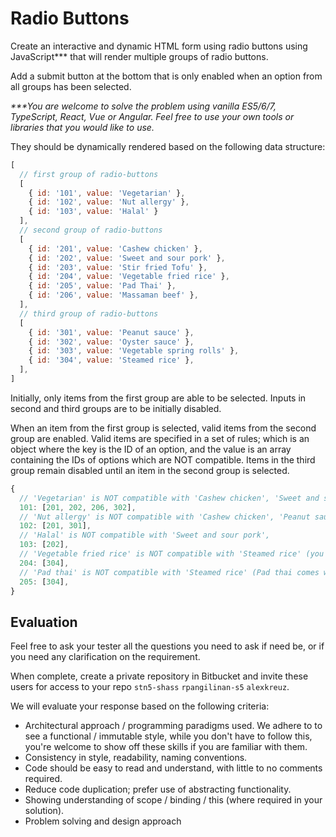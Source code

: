 # Radio Buttons

Create an interactive and dynamic HTML form using radio buttons using JavaScript*** that will render multiple groups of radio buttons. 

Add a submit button at the bottom that is only enabled when an option from all groups has been selected.

_***You are welcome to solve the problem using vanilla ES5/6/7, TypeScript, React, Vue or Angular. Feel free to use your own tools or libraries that you would like to use._

They should be dynamically rendered based on the following data structure:

```javascript
[
  // first group of radio-buttons
  [
    { id: '101', value: 'Vegetarian' },
    { id: '102', value: 'Nut allergy' },
    { id: '103', value: 'Halal' }
  ],
  // second group of radio-buttons
  [
    { id: '201', value: 'Cashew chicken' },
    { id: '202', value: 'Sweet and sour pork' },
    { id: '203', value: 'Stir fried Tofu' },
    { id: '204', value: 'Vegetable fried rice' },
    { id: '205', value: 'Pad Thai' },
    { id: '206', value: 'Massaman beef' },
  ],
  // third group of radio-buttons
  [
    { id: '301', value: 'Peanut sauce' },
    { id: '302', value: 'Oyster sauce' },
    { id: '303', value: 'Vegetable spring rolls' },
    { id: '304', value: 'Steamed rice' },
  ],
]
```

Initially, only items from the first group are able to be selected. Inputs in second and third groups are to be initially disabled.

When an item from the first group is selected, valid items from the second group are enabled. Valid items are specified in a set of rules; which is an object where the key is the ID of an option, and the value is an array containing the IDs of options which are NOT compatible. Items in the third group remain disabled until an item in the second group is selected.

```javascript
{
  // 'Vegetarian' is NOT compatible with 'Cashew chicken', 'Sweet and sour pork', 'Massaman beef', 'Oyster sauce'
  101: [201, 202, 206, 302], 
  // 'Nut allergy' is NOT compatible with 'Cashew chicken', 'Peanut sauce',
  102: [201, 301], 
  // 'Halal' is NOT compatible with 'Sweet and sour pork',
  103: [202], 
  // 'Vegetable fried rice' is NOT compatible with 'Steamed rice' (you don't need more rice... carb overload),
  204: [304],
  // 'Pad thai' is NOT compatible with 'Steamed rice' (Pad thai comes with noodles),
  205: [304],
}
```
  
## Evaluation
Feel free to ask your tester all the questions you need to ask if need be, or if you need any clarification on the requirement.

When complete, create a private repository in Bitbucket and invite these users for access to your repo `stn5-shass` `rpangilinan-s5` `alexkreuz`.

We will evaluate your response based on the following criteria:

* Architectural approach / programming paradigms used. We adhere to to see a functional / immutable style, while you don't have to follow this, you're welcome to show off these skills if you are familiar with them.
* Consistency in style, readability, naming conventions.
* Code should be easy to read and understand, with little to no comments required.
* Reduce code duplication; prefer use of abstracting functionality.
* Showing understanding of scope / binding / this (where required in your solution).
* Problem solving and design approach
